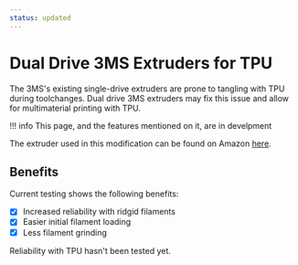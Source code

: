 ```yaml
---
status: updated
---
```


# Dual Drive 3MS Extruders for TPU

The 3MS's existing single-drive extruders are prone to tangling with TPU during toolchanges. Dual drive 3MS extruders may fix this issue and allow for multimaterial printing with TPU.

!!! info
    This page, and the features mentioned on it, are in develpment

The extruder used in this modification can be found on Amazon [here](https://a.co/d/dbw7Wor).

## Benefits

Current testing shows the following benefits:

- [X] Increased reliability with ridgid filaments
- [X] Easier initial filament loading
- [X] Less filament grinding

Reliability with TPU hasn't been tested yet.